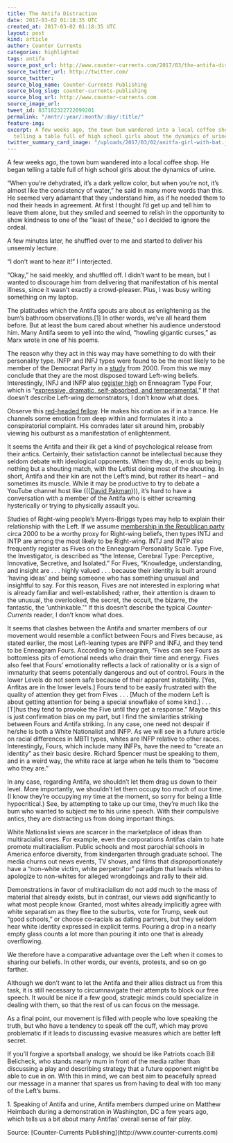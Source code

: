 ```yaml
---
title: The Antifa Distraction
date: 2017-03-02 01:18:35 UTC
created_at: 2017-03-02 01:18:35 UTC
layout: post
kind: article
author: Counter Currents
categories: highlighted
tags: antifa
source_post_url: http://www.counter-currents.com/2017/03/the-antifa-distraction/
source_twitter_url: http://twitter.com/
source_twitter: 
source_blog_name: Counter-Currents Publishing
source_blog_slug: counter-currents-publishing
source_blog_url: http://www.counter-currents.com
source_image_url: 
tweet_id: 837182322722099201
permalink: "/mntr/:year/:month/:day/:title/"
feature-img: 
excerpt: A few weeks ago, the town bum wandered into a local coffee shop. He began
  telling a table full of high school girls about the dynamics of urine.
twitter_summary_card_image: "/uploads/2017/03/02/anitfa-girl-with-bat.jpg"
---
```

[](http://www.counter-currents.com/wp-content/uploads/2017/03/3-1-17-2-1.jpg)

A few weeks ago, the town bum wandered into a local coffee shop. He began telling a table full of high school girls about the dynamics of urine.<span id="more-69649"></span>

“When you’re dehydrated, it’s a dark yellow color, but when you’re not, it’s almost like the consistency of water,” he said in many more words than this. He seemed very adamant that they understand him, as if he needed them to nod their heads in agreement. At first I thought I’d get up and tell him to leave them alone, but they smiled and seemed to relish in the opportunity to show kindness to one of the “least of these,” so I decided to ignore the ordeal.

A few minutes later, he shuffled over to me and started to deliver his unseemly lecture.

“I don’t want to hear it!” I interjected.

“Okay,” he said meekly, and shuffled off. I didn’t want to be mean, but I wanted to discourage him from delivering that manifestation of his mental illness, since it wasn’t exactly a crowd-pleaser. Plus, I was busy writing something on my laptop.

The platitudes which the Antifa spouts are about as enlightening as the bum’s bathroom observations.[1] In other words, we’ve all heard them before. But at least the bum cared about whether his audience understood him. Many Antifa seem to yell into the wind, “howling gigantic curses,” as Marx wrote in one of his poems.

The reason why they act in this way may have something to do with their personality type. INFP and INFJ types were found to be the most likely to be member of the Democrat Party in a [study](http://politicaltypes.com/images/National_sample_typexparty.png) from 2000\. From this we may conclude that they are the most disposed toward Left-wing beliefs. Interestingly, INFJ and INFP also [register high](http://www.typologycentral.com/forums/enneagram/55493-blackcats-mbti-enneatype-correlation-chart-12.html#post1860250) on Enneagram Type Four, which is “[expressive, dramatic, self-absorbed, and temperamental.](https://www.enneagraminstitute.com/type-4)” If that doesn’t describe Left-wing demonstrators, I don’t know what does.

Observe this [red-headed fellow](https://www.youtube.com/watch?v=9i37PE1JbI4). He makes his oration as if in a trance. He channels some emotion from deep within and formulates it into a conspiratorial complaint. His comrades later sit around him, probably viewing his outburst as a manifestation of enlightenment.

It seems the Antifa and their ilk get a kind of psychological release from their antics. Certainly, their satisfaction cannot be intellectual because they seldom debate with ideological opponents. When they do, it ends up being nothing but a shouting match, with the Leftist doing most of the shouting. In short, Antifa and their kin are not the Left’s mind, but rather its heart – and sometimes its muscle. While it may be productive to try to debate a YouTube channel host like ((([David Pakman](https://www.youtube.com/watch?v=0cKNhjQHWFo)))), it’s hard to have a conversation with a member of the Antifa who is either screaming hysterically or trying to physically assault you.

Studies of Right-wing people’s Myers-Briggs types may help to explain their relationship with the Left. If we assume [membership in the Republican party](http://politicaltypes.com/images/National_sample_typexparty.png) circa 2000 to be a worthy proxy for Right-wing beliefs, then types INTJ and INTP are among the most likely to be Right-wing. INTJ and INTP also frequently register as Fives on the Enneagram Personality Scale. Type Five, the Investigator, is described as “the Intense, Cerebral Type: Perceptive, Innovative, Secretive, and Isolated.” For Fives, “Knowledge, understanding, and insight are . . . highly valued . . . because their identity is built around ‘having ideas’ and being someone who has something unusual and insightful to say. For this reason, Fives are not interested in exploring what is already familiar and well-established; rather, their attention is drawn to the unusual, the overlooked, the secret, the occult, the bizarre, the fantastic, the ‘unthinkable.’” If this doesn’t describe the typical _Counter-Currents_ reader, I don’t know what does.

It seems that clashes between the Antifa and smarter members of our movement would resemble a conflict between Fours and Fives because, as stated earlier, the most Left-leaning types are INFP and INFJ, and they tend to be Enneagram Fours. According to Enneagram, “Fives can see Fours as bottomless pits of emotional needs who drain their time and energy. Fives also feel that Fours’ emotionality reflects a lack of rationality or is a sign of immaturity that seems potentially dangerous and out of control. Fours in the lower Levels do not seem safe because of their apparent instability. [Yes, Anfitas are in the lower levels.] Fours tend to be easily frustrated with the quality of attention they get from Fives . . . [Much of the modern Left is about getting attention for being a special snowflake of some kind.] . . . [T]hus they tend to provoke the Five until they get a response.” Maybe this is just confirmation bias on my part, but I find the similarities striking between Fours and Antifa striking. In any case, one need not despair if he/she is both a White Nationalist and INFP. As we will see in a future article on racial differences in MBTI types, whites are INFP relative to other races. Interestingly, Fours, which include many INFPs, have the need to “create an identity” as their basic desire. Richard Spencer must be speaking to them, and in a weird way, the white race at large when he tells them to “become who they are.”

In any case, regarding Antifa, we shouldn’t let them drag us down to their level. More importantly, we shouldn’t let them occupy too much of our time. (I know they’re occupying my time at the moment, so sorry for being a little hypocritical.) See, by attempting to take up our time, they’re much like the bum who wanted to subject me to his urine speech. With their compulsive antics, they are distracting us from doing important things.

White Nationalist views are scarcer in the marketplace of ideas than multiracialist ones. For example, even the corporations Antifas claim to hate promote multiracialism. Public schools and most parochial schools in America enforce diversity, from kindergarten through graduate school. The media churns out news events, TV shows, and films that disproportionately have a “non-white victim, white perpetrator” paradigm that leads whites to apologize to non-whites for alleged wrongdoings and rally to their aid.

Demonstrations in favor of multiracialism do not add much to the mass of material that already exists, but in contrast, our views add significantly to what most people know. Granted, most whites already implicitly agree with white separatism as they flee to the suburbs, vote for Trump, seek out “good schools,” or choose co-racials as dating partners, but they seldom hear white identity expressed in explicit terms. Pouring a drop in a nearly empty glass counts a lot more than pouring it into one that is already overflowing.

We therefore have a comparative advantage over the Left when it comes to sharing our beliefs. In other words, our events, protests, and so on go farther.

Although we don’t want to let the Antifa and their allies distract us from this task, it is still necessary to circumnavigate their attempts to block our free speech. It would be nice if a few good, strategic minds could specialize in dealing with them, so that the rest of us can focus on the message.

As a final point, our movement is filled with people who love speaking the truth, but who have a tendency to speak off the cuff, which may prove problematic if it leads to discussing evasive measures which are better left secret.

If you’ll forgive a sportsball analogy, we should be like Patriots coach Bill Belicheck, who stands nearly mum in front of the media rather than discussing a play and describing strategy that a future opponent might be able to cue in on. With this in mind, we can best aim to peacefully spread our message in a manner that spares us from having to deal with too many of the Left’s bums.

1\. Speaking of Antifa and urine, Antifa members dumped urine on Matthew Heimbach during a demonstration in Washington, DC a few years ago, which tells us a bit about many Antifas’ overall sense of fair play.  

<div class="">Source: [Counter-Currents Publishing](http://www.counter-currents.com)</div>